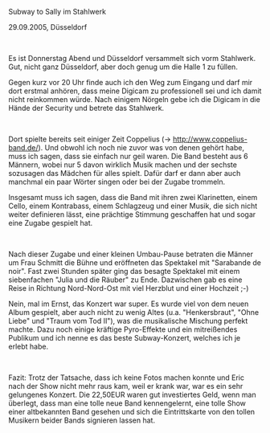 <html><body><p>Subway to Sally im Stahlwerk<br>

29.09.2005, Düsseldorf<br>

<br>

Es ist Donnerstag Abend und Düsseldorf versammelt sich vorm Stahlwerk. Gut, nicht ganz Düsseldorf, aber doch genug um die Halle 1 zu füllen.<br>

Gegen kurz vor 20 Uhr finde auch ich den Weg zum Eingang und darf mir dort erstmal anhören, dass meine Digicam zu professionell sei und ich damit nicht reinkommen würde. Nach einigem Nörgeln gebe ich die Digicam in die Hände der Security und betrete das Stahlwerk.<br>

<br>

Dort spielte bereits seit einiger Zeit Coppelius (-&gt; <a href="http://www.coppelius-band.de/">http://www.coppelius-band.de/</a>). Und obwohl ich noch nie zuvor was von denen gehört habe, muss ich sagen, dass sie einfach nur geil waren. Die Band besteht aus 6 Männern, wobei nur 5 davon wirklich Musik machen und der sechste sozusagen das Mädchen für alles spielt. Dafür darf er dann aber auch manchmal ein paar Wörter singen oder bei der Zugabe trommeln.<br>

Insgesamt muss ich sagen, dass die Band mit ihren zwei Klarinetten, einem Cello, einem Kontrabass, einem Schlagzeug und einer Musik, die sich nicht weiter definieren lässt, eine prächtige Stimmung geschaffen hat und sogar eine Zugabe gespielt hat.<br>

<br>

Nach dieser Zugabe und einer kleinen Umbau-Pause betraten die Männer um Frau Schmitt die Bühne und eröffneten das Spektakel mit "Sarabande de noir". Fast zwei Stunden später ging das besagte Spektakel mit einem siebenfachen "Julia und die Räuber" zu Ende. Dazwischen gab es eine Reise in Richtung Nord-Nord-Ost mit viel Herzblut und einer Hochzeit ;-)<br>

Nein, mal im Ernst, das Konzert war super. Es wurde viel von dem neuen Album gespielt, aber auch nicht zu wenig Altes (u.a. "Henkersbraut", "Ohne Liebe" und "Traum vom Tod II"), was die musikalische Mischung perfekt machte. Dazu noch einige kräftige Pyro-Effekte und ein mitreißendes Publikum und ich nenne es das beste Subway-Konzert, welches ich je erlebt habe.<br>

<br>

Fazit: Trotz der Tatsache, dass ich keine Fotos machen konnte und Eric nach der Show nicht mehr raus kam, weil er krank war, war es ein sehr gelungenes Konzert. Die 22,50EUR waren gut investiertes Geld, wenn man überlegt, dass man eine tolle neue Band kennengelernt, eine tolle Show einer altbekannten Band gesehen und sich die Eintrittskarte von den tollen Musikern beider Bands signieren lassen hat.</p></body></html>
